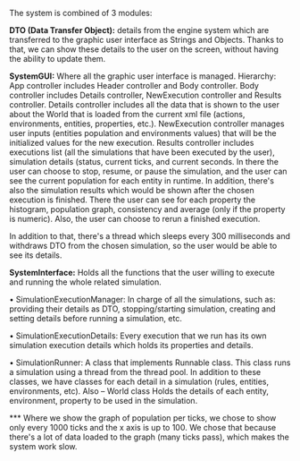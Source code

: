 The system is combined of 3 modules:

**DTO (Data Transfer Object):**
details from the engine system which are transferred to the graphic user interface as Strings and Objects. Thanks to that, we can show these details to the user on the screen, without having the ability to update them.

**SystemGUI:**
Where all the graphic user interface is managed. Hierarchy: App controller includes Header controller and Body controller. Body controller includes Details controller, NewExecution controller and Results controller. Details controller includes all the data that is shown to the user about the World that is loaded from the current xml file (actions, environments, entities, properties, etc.). NewExecution controller manages user inputs (entities population and environments values) that will be the initialized values for the new execution. Results controller includes executions list (all the simulations that have been executed by the user), simulation details (status, current ticks, and current seconds. In there the user can choose to stop, resume, or pause the simulation, and the user can see the current population for each entity in runtime. In addition, there's also the simulation results which would be shown after the chosen execution is finished. There the user can see for each property the histogram, population graph, consistency and average (only if the property is numeric). Also, the user can choose to rerun a finished execution.

In addition to that, there's a thread which sleeps every 300 milliseconds and withdraws DTO from the chosen simulation, so the user would be able to see its details.

**SystemInterface:**
Holds all the functions that the user willing to execute and running the whole related simulation.

• SimulationExecutionManager: In charge of all the simulations, such as: providing their details as DTO, stopping/starting simulation, creating and setting details before running a simulation, etc. 

• SimulationExecutionDetails: Every execution that we run has its own simulation execution details which holds its properties and details. 

• SimulationRunner: A class that implements Runnable class. This class runs a simulation using a thread from the thread pool. In addition to these classes, we have classes for each detail in a simulation (rules, entities, environments, etc). Also – World class Holds the details of each entity, environment, property to be used in the simulation.


*** Where we show the graph of population per ticks, we chose to show only every 1000 ticks and the x axis is up to 100.
We chose that because there's a lot of data loaded to the graph (many ticks pass), which makes the system work slow.
